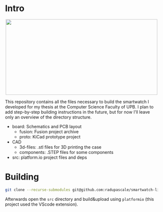 # Intro

<p align="center">
<img src="https://github.com/user-attachments/assets/a926d2e6-5f9e-4f0d-a9ef-c2ae39191c80" width="500" height="250">
</p>

This repository contains all the files necessary to build the smartwatch I developed for my thesis at the Computer Science Faculty of UPB.
I plan to add step-by-step building instructions in the future, but for now I'll leave only an overview of the directory structure.

- board: Schematics and PCB layout
    - fusion: Fusion project archive
    - proto: KiCad prototype project
- CAD
    - 3d-files: .stl files for 3D printing the case
    - components: .STEP files for some components
- src: platform.io project files and deps

# Building

```bash
git clone --recurse-submodules git@github.com:radupascale/smartwatch-licenta.git
```

Afterwards open the `src` directory and build&upload using `platformio` (this project used the VScode extension).
